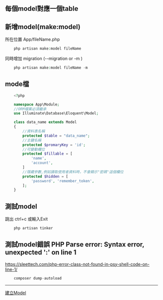 ## 每個model對應一個table


## 新增model(make:model)
所在位置 App/fileName.php
```php
    php artisan make:model fileName
```

同時增加 migration (--migration or -m )
```php
    php artisan make:model fileName -m
```


## mode檔
```php
    <?php

    namespace App\Module;
    //ORM檔案必須繼承
    use Illuminate\Database\Eloquent\Model;

    class data_name extends Model
    {
        //資料表名稱
        protected $table = "data_name";
        //主鍵名稱
        protected $promaryKey = 'id';
        //可變動欄位
        protected $fillable = [
            'name',
            'account',
        ]
        //隱藏參數,例如讀取使用者資料時，不會顯示"密碼"這個欄位
        protected $hidden = [
            'password', 'remember_token',
        ];
    }
```


## 測試model
跳出 ctrl+c 或輸入Exit
```php
    php artisan tinker
```

## 測試model錯誤 PHP Parse error: Syntax error, unexpected ':' on line 1
https://sleettech.com/php-error-class-not-found-in-psy-shell-code-on-line-1/
```php
    composer dump-autoload
```







----
[建立Model](https://ithelp.ithome.com.tw/articles/10225876)<br>